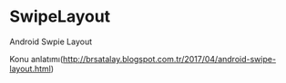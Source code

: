 # SwipeLayout
Android Swpie Layout

Konu anlatımı(http://brsatalay.blogspot.com.tr/2017/04/android-swipe-layout.html)
